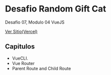 # **Desafio Random Gift Cat**
Desafio 07, Modulo 04 VueJS

[Ver Sitio(Vercel)](https://desafio06-random-gift-cat.vercel.app/)

## **Capitulos**
* VueCLI.
* Vue Router
* Parent Route and Child Route
